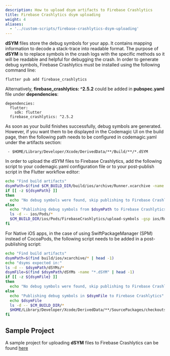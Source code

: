 ```yaml
---
description: How to upload dsym artifacts to Firebase Crashlytics
title: Firebase Crashlytics dsym uploading
weight: 4
aliases:
  - '../custom-scripts/firebase-crashlytics-dsym-uploading'
---
```


**dSYM** files store the debug symbols for your app. It contains mapping information to decode a stack-trace into readable format. The purpose of **dSYM** is to replace symbols in the crash logs with the specific methods so it will be readable and helpful for debugging the crash. In order to generate debug symbols, Firebase Crashlytics must be installed using the following command line:

```
flutter pub add firebase_crashlytics
```

Alternatively, **firebase_crashlytics: ^2.5.2** could be added in **pubspec.yaml** file under **dependencies**:

```
dependencies:
  flutter:
    sdk: flutter
  firebase_crashlytics: ^2.5.2
```

As soon as your build finishes successfully, debug symbols are generated. However, if you want them to be displayed in the Codemagic UI on the build page, then the following path needs to be configured in codemagic.yaml under the artifacts section:

```
 - $HOME/Library/Developer/Xcode/DerivedData/**/Build/**/*.dSYM
 ```

In order to upload the dSYM files to Firebase Crashlytics, add the following script to your codemagic.yaml configuration file or to your post-publish script in the Flutter workflow editor: 

  ```bash
  echo "Find build artifacts"
  dsymPath=$(find $CM_BUILD_DIR/build/ios/archive/Runner.xcarchive -name "*.dSYM" | head -1)
  if [[ -z ${dsymPath} ]]
  then
    echo "No debug symbols were found, skip publishing to Firebase Crashlytics"
  else
    echo "Publishing debug symbols from $dsymPath to Firebase Crashlytics"
    ls -d -- ios/Pods/*
    $CM_BUILD_DIR/ios/Pods/FirebaseCrashlytics/upload-symbols -gsp ios/Runner/GoogleService-Info.plist -p ios $dsymPath
  fi
  ```

For Native iOS apps, in the case of using SwiftPackageManager (SPM) instead of CocoaPods, the following script needs to be added in a post-publishing script:

```bash
echo "Find build artifacts"
dsymPath=$(find build/ios/xcarchive/* | head -1)
echo "dsyms expected in:"
ls -d -- $dsymPath/dSYMs/*
dsymFile=$(find $dsymPath/dSYMs -name "*.dSYM" | head -1) 
if [[ -z ${dsymFile} ]]
then
  echo "No debug symbols were found, skip publishing to Firebase Crashlytics"
else
  echo "Publishing debug symbols in $dsymFile to Firebase Crashlytics"
  echo $dsymFile
  ls -d -- $CM_BUILD_DIR/*
  $HOME/Library/Developer/Xcode/DerivedData/**/SourcePackages/checkouts/firebase-ios-sdk/Crashlytics/upload-symbols -gsp $CM_BUILD_DIR/<PATH_TO_YOUR_GoogleService-Info.plist> -p ios $dsymFile
fi
```

## Sample Project

A sample project for uploading **dSYM** files to Firebase Crashlytics can be found [here](https://github.com/codemagic-ci-cd/codemagic-sample-projects/tree/main/integrations/firebase_crashlytics_demo_project)
